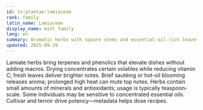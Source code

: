 ```yaml
---
id: tx:plantae:lamiaceae
rank: family
latin_name: Lamiaceae
display_name: mint family
lang: en
summary: Aromatic herbs with square stems and essential-oil-rich leaves; this node spans fresh and dried culinary herbs widely used as low-calorie flavor carriers.
updated: 2025-09-29
---
```


Lamiate herbs bring terpenes and phenolics that elevate dishes without adding macros. Drying concentrates certain volatiles while reducing vitamin C; fresh leaves deliver brighter notes. Brief sautéing or hot-oil blooming releases aroma; prolonged high heat can mute top notes. Herbs contain small amounts of minerals and antioxidants; usage is typically teaspoon-scale. Some individuals may be sensitive to concentrated essential oils. Cultivar and terroir drive potency—metadata helps dose recipes.
